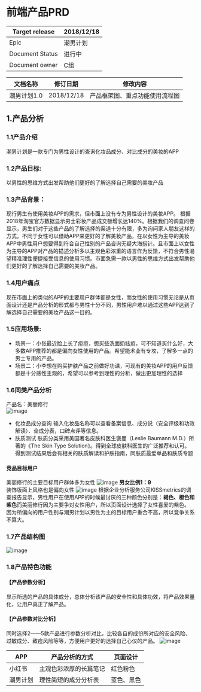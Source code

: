 # 前端产品PRD
| Target release  | 2018/12/18 |
| ------------ |------------ |
|  Epic | 潮男计划  |
|  Document Status | 进行中   |
|  Document owner |  C组 |


文档名称 | 修订日期 |修改内容
 -----| --- | --- 
潮男计划1.0 | 2018/12/18|产品框架图、重点功能使用流程图 



## 1.产品分析
### 1.1产品介绍
潮男计划是一款专门为男性设计的查询化妆品成分、对比成分的美妆的APP

### 1.2产品目标:
以男性的思维方式出发帮助他们更好的了解选择自己需要的美妆产品
### 1.3产品背景：
现行男生有使用美妆APP的需求，但市面上没有专为男性设计的美妆APP。  根据2018年淘宝官方数据显示男士彩妆产品成交额增长达140%。根据我们的调查问卷显示，男生们对于这些产品的了解选择的渠道十分有限，多为询问家人朋友这样的方式。不同于女性可以借助APP来更好的了解美妆产品，在以女性为主导的美妆APP中男性用户想要得到符合自己性别的产品咨询无疑大海捞针。且市面上以女性为主导的APP对产品的描述分析多以主观色彩浓重的语言作为反馈，不符合男性渴望精准理性便捷接受信息的使用习惯。市面急需一款以男性的思维方式出发帮助他们更好的了解选择自己需要的美妆产品。
### 1.4用户痛点
现在市面上的类似的APP的主要用户群体都是女性，而女性的使用习惯无论是从页面设计还是产品分析的形式都与男性十分不同，男性用户难以通过这些APP达到了解选择自己需要的美妆产品这一目的。
### 1.5应用场景:
- 场景一：小张最近脸上长了痘痘，想买些洗面奶祛痘，可不知道买什么好，大多数APP推荐的都是偏向女性使用的产品。希望能术业有专攻，了解多一点的男士专用的产品。
- 场景二：小李想在购买护肤产品之前做好功课，可现有的美妆APP的用户反馈都是十分感性主观的，希望可以参考到理性的分析，做出更加理性的选择
### 1.6同类产品分析
产品名：美丽修行  
![image](https://pp.myapp.com/ma_pic2/0/shot_42240029_3_1541660688/550)

- 化妆品成分查询
输入化妆品名称可以查看备案信息、成分说（安全评级和功效解读）、全成分表，口碑点评等信息。
- 肤质测试
肤质分类采用美国著名皮肤科医生褒曼（Leslie Baumann M.D.）所著的《The Skin Type Solution》。得到全球皮肤科医生的广泛推荐和认可。得到测试结果后会有相关的肤质解读和护肤指南，同肤质最爱单品和肤质专题  
#### 竞品目标用户 
美丽修行的主要目标用户群体多为女性
![image](https://img1.bevol.cn/article/556/20180215203350782.jpg@90p)
**男女比例1：9**  
装饰版面上风格也是偏向女性
![image](https://s2.sinaimg.cn/middle/5d098bccgdbcc3cb4f681&690)
根据企业分析服务公司KISSmetrics的调查报告显示，男性用户在使用APP的时候最讨厌的三种颜色分别是：**褐色、橙色和紫色**而美丽修行因为主要争对女性用户，所以页面设计选择了女性喜爱的紫色。
因为所偏向的用户性别与潮男计划以男性为主的目标用户重合不高，所以竞争关系不算大。
### 1.7产品结构图
![image](https://github.com/fungchu/APP_final/blob/master/image/%E5%89%8D%E7%AB%AF%E6%A1%86%E6%9E%B6%E5%9B%BE.png?raw=true)
### 1.8产品特色功能
#### 【产品参数分析】
显示所选的产品的具体成分，总体分析该产品的安全性和具体功效，将产品效果量化，让用户真正了解产品。
#### 【产品参数对比分析】
同时选择2——5款产品进行参数分析对比，比较各自的成份所对应的安全风险、过敏成分、致痘风险等等，方便用户更好的选择自己心仪的产品。
![image](https://github.com/fungchu/APP_final/blob/master/image/%E6%A0%B8%E5%BF%83%E4%BA%A7%E5%93%81%E6%A1%86%E6%9E%B6%E5%9B%BE.png?raw=true)

APP | 产品分析的方式|页面设计
---|---|---
小红书 | 主观色彩浓厚的长篇笔记|红色粉色
潮男计划 | 理性简短的成分分析表|蓝色、黑色


